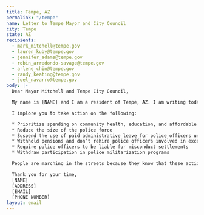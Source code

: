 ```yaml
---
title: Tempe, AZ
permalink: "/tempe"
name: Letter to Tempe Mayor and City Council
city: Tempe
state: AZ
recipients:
  - mark_mitchell@tempe.gov
  - lauren_kuby@tempe.gov
  - jennifer_adams@tempe.gov
  - robin_arredondo-savage@tempe.gov
  - arlene_chin@tempe.gov
  - randy_keating@tempe.gov
  - joel_navarro@tempe.gov
body: |-
  Dear Mayor Mitchell and Tempe City Council,

  My name is [NAME] and I am a resident of Tempe, AZ. I am writing today to urge you to reduce funding for and limit the reach of the police in Tempe.

  I implore you to take action on the following:

  * Prioritize spending on community health, education, and affordable housing
  * Reduce the size of the police force
  * Suspend the use of paid administrative leave for police officers under investigation
  * Withhold pensions and don’t rehire police officers involved in excessive force
  * Require police officers to be liable for misconduct settlements
  * Withdraw participation in police militarization programs

  People are marching in the streets because they know that these actions will result in a healthier, more just society. I implore you to please listen to the needs of your constituents and take immediate action to address their concerns.

  Thank you for your time,
  [NAME]
  [ADDRESS]
  [EMAIL]
  [PHONE NUMBER]
layout: email
---
```

